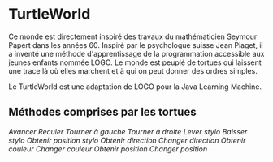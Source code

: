 # TurtleWorld #
Ce monde est directement inspiré des travaux du mathématicien Seymour Papert
dans les années 60. Inspiré par le psychologue suisse Jean Piaget, il a
inventé une méthode d'apprentissage de la programmation accessible aux
jeunes enfants nommée LOGO. Le monde est peuplé de tortues qui laissent une
trace là où elles marchent et à qui on peut donner des ordres simples.

Le TurtleWorld est une adaptation de LOGO pour la Java Learning Machine.

## Méthodes comprises par les tortues ##
*Avancer* *Reculer* *Tourner à gauche* *Tourner à droite* *Lever stylo* *Baisser stylo* *Obtenir position stylo* *Obtenir direction* *Changer direction* *Obtenir couleur* *Changer couleur* *Obtenir position* *Changer position*

